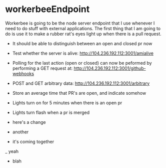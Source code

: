 # workerbeeEndpoint

Workerbee is going to be the node server endpoint that I use whenever I need to do stuff with external applications. The first thing that I am going to do is use it to make a rubber rat's eyes light up when there is a pull request.

- It should be able to distinguish between an open and closed pr now
- Test whether the server is alive: http://104.236.192.112:3001/amialive
- Polling for the last action (open or closed) can now be peformed by performing a GET request at: http://104.236.192.112:3001/github-webhooks
- POST and GET arbitrary data: http://104.236.192.112:3001/arbitrary


- Store an average time that PR's are open, and indicate somehow
- Lights turn on for 5 minutes when there is an open pr
- Lights turn flash when a pr is merged

- here's a change

- another

- it's coming together

_ yeah

- blah
